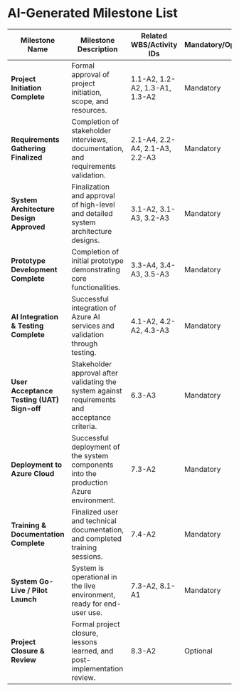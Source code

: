 # AI-Generated Milestone List

| **Milestone Name**                     | **Milestone Description**                                                                 | **Related WBS/Activity IDs**                              | **Mandatory/Optional** | **Anticipated Completion Date**             |
|----------------------------------------|-------------------------------------------------------------------------------------------|-----------------------------------------------------------|------------------------|----------------------------------------------|
| **Project Initiation Complete**        | Formal approval of project initiation, scope, and resources.                           | 1.1-A2, 1.2-A2, 1.3-A1, 1.3-A2                            | Mandatory             | TBD - To be determined by Project Schedule |
| **Requirements Gathering Finalized**   | Completion of stakeholder interviews, documentation, and requirements validation.     | 2.1-A4, 2.2-A4, 2.1-A3, 2.2-A3                            | Mandatory             | TBD                                          |
| **System Architecture Design Approved**| Finalization and approval of high-level and detailed system architecture designs.     | 3.1-A2, 3.1-A3, 3.2-A3                                   | Mandatory             | TBD                                          |
| **Prototype Development Complete**     | Completion of initial prototype demonstrating core functionalities.                   | 3.3-A4, 3.4-A3, 3.5-A3                                   | Mandatory             | TBD                                          |
| **AI Integration & Testing Complete**  | Successful integration of Azure AI services and validation through testing.          | 4.1-A2, 4.2-A2, 4.3-A3                                   | Mandatory             | TBD                                          |
| **User Acceptance Testing (UAT) Sign-off** | Stakeholder approval after validating the system against requirements and acceptance criteria. | 6.3-A3                                              | Mandatory             | TBD                                          |
| **Deployment to Azure Cloud**            | Successful deployment of the system components into the production Azure environment. | 7.3-A2                                                 | Mandatory             | TBD                                          |
| **Training & Documentation Complete**  | Finalized user and technical documentation, and completed training sessions.          | 7.4-A2                                                 | Mandatory             | TBD                                          |
| **System Go-Live / Pilot Launch**      | System is operational in the live environment, ready for end-user use.               | 7.3-A2, 8.1-A1                                          | Mandatory             | TBD                                          |
| **Project Closure & Review**             | Formal project closure, lessons learned, and post-implementation review.           | 8.3-A2                                                 | Optional              | TBD                                          |
